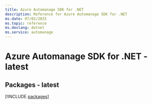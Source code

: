 ```yaml
---
title: Azure Automanage SDK for .NET
description: Reference for Azure Automanage SDK for .NET
ms.date: 07/02/2025
ms.topic: reference
ms.devlang: dotnet
ms.service: automanage
---
```

# Azure Automanage SDK for .NET - latest
## Packages - latest
[!INCLUDE [packages](automanage-index.md)]